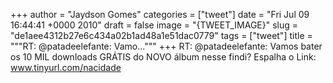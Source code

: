 
+++
author = "Jaydson Gomes"
categories = ["tweet"]
date = "Fri Jul 09 16:44:41 +0000 2010"
draft = false
image = "{TWEET_IMAGE}"
slug = "de1aee4312b27e6c434a02b1ad48a1e51dac0779"
tags = ["tweet"]
title = """RT: @patadeelefante: Vamo..."""
+++
RT: @patadeelefante: Vamos bater os 10 MIL downloads GRÁTIS do NOVO álbum nesse findi? Espalha o Link: www.tinyurl.com/nacidade

